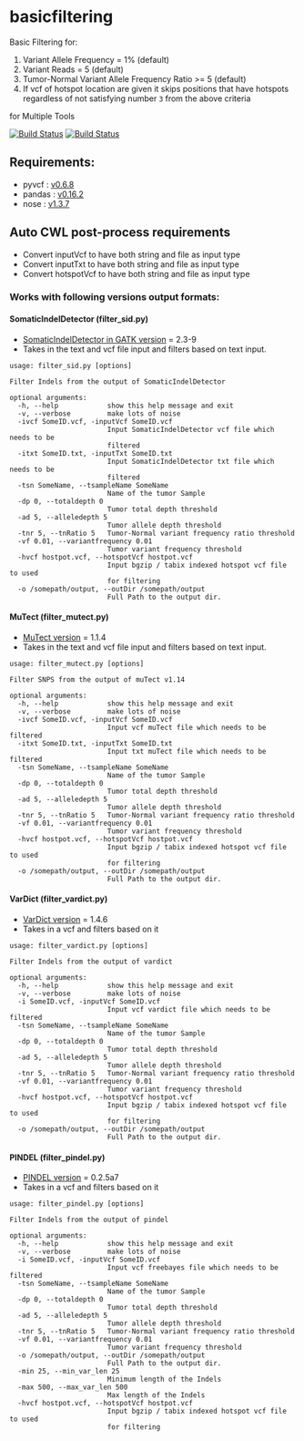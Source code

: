 # basicfiltering
Basic Filtering for: 

1. Variant Allele Frequency = 1% (default)
2. Variant Reads = 5 (default)
3. Tumor-Normal Variant Allele Frequency Ratio >= 5  (default)
4. If vcf of hotspot location are given it skips positions that have hotspots regardless of not satisfying number `3` from the above criteria

for Multiple Tools

[![Build Status](https://travis-ci.org/rhshah/basicfiltering.svg?branch=master)](https://travis-ci.org/rhshah/basicfiltering)
[![Build Status](https://travis-ci.org/rhshah/basicfiltering.svg?branch=master)](https://travis-ci.org/rhshah/basicfiltering)

## Requirements:
- pyvcf : [v0.6.8](http://pyvcf.readthedocs.io/en/latest/INTRO.html)
- pandas : [v0.16.2](http://pandas.pydata.org/)
- nose : [v1.3.7](http://nose.readthedocs.io/en/latest/)

## Auto CWL post-process requirements
- Convert inputVcf to have both string and file as input type
- Convert inputTxt to have both string and file as input type
- Convert hotspotVcf to have both string and file as input type

### Works with following versions output formats:

#### SomaticIndelDetector (filter\_sid.py)
- [SomaticIndelDetector in GATK  version](https://software.broadinstitute.org/gatk/download/) = 2.3-9
- Takes in the text and vcf file input and filters based on text input. 	

```
usage: filter_sid.py [options]

Filter Indels from the output of SomaticIndelDetector

optional arguments:
  -h, --help            show this help message and exit
  -v, --verbose         make lots of noise
  -ivcf SomeID.vcf, -inputVcf SomeID.vcf
                        Input SomaticIndelDetector vcf file which needs to be
                        filtered
  -itxt SomeID.txt, -inputTxt SomeID.txt
                        Input SomaticIndelDetector txt file which needs to be
                        filtered
  -tsn SomeName, --tsampleName SomeName
                        Name of the tumor Sample
  -dp 0, --totaldepth 0
                        Tumor total depth threshold
  -ad 5, --alleledepth 5
                        Tumor allele depth threshold
  -tnr 5, --tnRatio 5   Tumor-Normal variant frequency ratio threshold
  -vf 0.01, --variantfrequency 0.01
                        Tumor variant frequency threshold
  -hvcf hostpot.vcf, --hotspotVcf hostpot.vcf
                        Input bgzip / tabix indexed hotspot vcf file to used
                        for filtering
  -o /somepath/output, --outDir /somepath/output
                        Full Path to the output dir.

```

#### MuTect (filter\_mutect.py)
- [MuTect version](https://github.com/broadinstitute/mutect/tree/1.1.4) = 1.1.4
- Takes in the text and vcf file input and filters based on text input.

```
usage: filter_mutect.py [options]

Filter SNPS from the output of muTect v1.14

optional arguments:
  -h, --help            show this help message and exit
  -v, --verbose         make lots of noise
  -ivcf SomeID.vcf, -inputVcf SomeID.vcf
                        Input vcf muTect file which needs to be filtered
  -itxt SomeID.txt, -inputTxt SomeID.txt
                        Input txt muTect file which needs to be filtered
  -tsn SomeName, --tsampleName SomeName
                        Name of the tumor Sample
  -dp 0, --totaldepth 0
                        Tumor total depth threshold
  -ad 5, --alleledepth 5
                        Tumor allele depth threshold
  -tnr 5, --tnRatio 5   Tumor-Normal variant frequency ratio threshold
  -vf 0.01, --variantfrequency 0.01
                        Tumor variant frequency threshold
  -hvcf hostpot.vcf, --hotspotVcf hostpot.vcf
                        Input bgzip / tabix indexed hotspot vcf file to used
                        for filtering
  -o /somepath/output, --outDir /somepath/output
                        Full Path to the output dir.

```

#### VarDict (filter\_vardict.py)
- [VarDict version](https://github.com/AstraZeneca-NGS/VarDictJava/tree/v1.4.6) = 1.4.6
- Takes in a vcf and filters based on it

```
usage: filter_vardict.py [options]

Filter Indels from the output of vardict

optional arguments:
  -h, --help            show this help message and exit
  -v, --verbose         make lots of noise
  -i SomeID.vcf, -inputVcf SomeID.vcf
                        Input vcf vardict file which needs to be filtered
  -tsn SomeName, --tsampleName SomeName
                        Name of the tumor Sample
  -dp 0, --totaldepth 0
                        Tumor total depth threshold
  -ad 5, --alleledepth 5
                        Tumor allele depth threshold
  -tnr 5, --tnRatio 5   Tumor-Normal variant frequency ratio threshold
  -vf 0.01, --variantfrequency 0.01
                        Tumor variant frequency threshold
  -hvcf hostpot.vcf, --hotspotVcf hostpot.vcf
                        Input bgzip / tabix indexed hotspot vcf file to used
                        for filtering
  -o /somepath/output, --outDir /somepath/output
                        Full Path to the output dir.
```
#### PINDEL (filter\_pindel.py)
- [PINDEL version](https://github.com/genome/pindel/tree/v0.2.5a7) = 0.2.5a7
- Takes in a vcf and filters based on it

```
usage: filter_pindel.py [options]

Filter Indels from the output of pindel

optional arguments:
  -h, --help            show this help message and exit
  -v, --verbose         make lots of noise
  -i SomeID.vcf, -inputVcf SomeID.vcf
                        Input vcf freebayes file which needs to be filtered
  -tsn SomeName, --tsampleName SomeName
                        Name of the tumor Sample
  -dp 0, --totaldepth 0
                        Tumor total depth threshold
  -ad 5, --alleledepth 5
                        Tumor allele depth threshold
  -tnr 5, --tnRatio 5   Tumor-Normal variant frequency ratio threshold
  -vf 0.01, --variantfrequency 0.01
                        Tumor variant frequency threshold
  -o /somepath/output, --outDir /somepath/output
                        Full Path to the output dir.
  -min 25, --min_var_len 25
                        Minimum length of the Indels
  -max 500, --max_var_len 500
                        Max length of the Indels
  -hvcf hostpot.vcf, --hotspotVcf hostpot.vcf
                        Input bgzip / tabix indexed hotspot vcf file to used
                        for filtering

```

